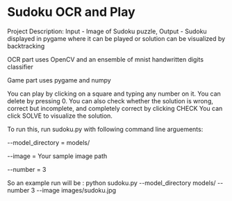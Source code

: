 # Sudoku OCR and Play

Project Description: Input - Image of Sudoku puzzle, Output - Sudoku displayed in pygame where it can be played or solution can be visualized by backtracking

OCR part uses OpenCV and an ensemble of mnist handwritten digits classifier

Game part uses pygame and numpy

You can play by clicking on a square and typing any number on it. You can delete by pressing 0. You can also check whether the solution is wrong, correct but incomplete, and completely correct by clicking CHECK
You can click SOLVE to visualize the solution.

To run this, run sudoku.py with following command line arguements: 

  --model_directory = models/
  
  --image = Your sample image path
  
  --number = 3 
  
So an example run will be : python sudoku.py --model_directory models/ --number 3 --image images/sudoku.jpg
